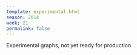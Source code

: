 ```yaml
---
template: experimental.html
season: 2014
week: 21
permalink: false
---
```


Experimental graphs, not yet ready for production

